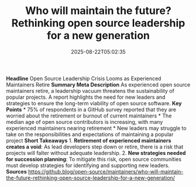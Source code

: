 ﻿---
title: "Who will maintain the future? Rethinking open source leadership for a new generation"
date: "2025-08-22T05:02:35"
category: "Markets"
summary: ""
slug: "who will maintain the future rethinking open source leadersh"
source_urls:
  - "https://github.blog/open-source/maintainers/who-will-maintain-the-future-rethinking-open-source-leadership-for-a-new-generation/"
seo:
  title: "Who will maintain the future? Rethinking open source leadership for a new generation | Hash n Hedge"
  description: ""
  keywords: ["news", "markets", "brief"]
---
**Headline** Open Source Leadership Crisis Looms as Experienced Maintainers Retire  **Summary Meta Description** As experienced open source maintainers retire, a leadership vacuum threatens the sustainability of popular projects. A report highlights the need for new leaders and strategies to ensure the long-term viability of open source software.  **Key Points**  * 75% of respondents in a GitHub survey reported that they are worried about the retirement or burnout of current maintainers * The median age of open source contributors is increasing, with many experienced maintainers nearing retirement * New leaders may struggle to take on the responsibilities and expectations of maintaining a popular project  **Short Takeaways**  1. **Retirement of experienced maintainers creates a void**: As lead developers step down or retire, there is a risk that projects will falter without adequate leadership. 2. **New strategies needed for succession planning**: To mitigate this risk, open source communities must develop strategies for identifying and supporting new leaders.  **Sources** https://github.blog/open-source/maintainers/who-will-maintain-the-future-rethinking-open-source-leadership-for-a-new-generation/ 
